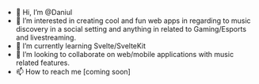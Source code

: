 - 👋 Hi, I’m @Daniul
- 👀 I’m interested in creating cool and fun web apps in regarding to music discovery in a social setting and anything in related to Gaming/Esports and livestreaming.
- 🌱 I’m currently learning Svelte/SvelteKit
- 💞️ I’m looking to collaborate on web/mobile applications with music related features.
- 📫 How to reach me [coming soon]

<!---
Daniul/Daniul is a ✨ special ✨ repository because its `README.md` (this file) appears on your GitHub profile.
You can click the Preview link to take a look at your changes.
--->
